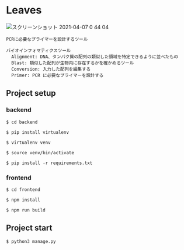 # Leaves
![スクリーンショット 2021-04-07 0 44 04](https://user-images.githubusercontent.com/81544427/113739299-9e05a700-973a-11eb-9fca-df77191689cf.png)
```
PCRに必要なプライマーを設計するツール

バイオインフォマティクスツール
  Alignment: DNA、タンパク質の配列の類似した領域を特定できるように並べたもの
  Blast: 類似した配列が生物内に存在するかを確かめるツール
  Conversion: 入力した配列を編集する
  Primer: PCR に必要なプライマーを設計する
```
## Project setup
### backend
```
$ cd backend
```
```
$ pip install virtualenv
```
```
$ virtualenv venv
```
```
$ source venv/bin/activate 
```
```
$ pip install -r requirements.txt
```
### frontend
```
$ cd frontend
```
```
$ npm install
```
```
$ npm run build
```
## Project start
```
$ python3 manage.py 
```
